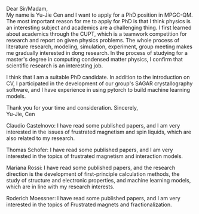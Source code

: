 Dear Sir/Madam,  
My name is Yu-Jie Cen and I want to apply for a PhD position in MPGC-QM. The most important reason for me to apply for PhD is that I think physics is an interesting subject and academics are a challenging thing. I first learned about academics through the CUPT, which is a teamwork competition for research and report on given physics problems. The whole process of literature research, modeling, simulation, experiment, group meeting makes me gradually interested in dong research. In the process of studying for a master's degree in computing condensed matter physics, I confirm that scientific research is an interesting job.

I think that I am a suitable PhD candidate. In addition to the introduction on CV, I participated in the development of our group's SAGAR crystallography software, and I have experience in using pytorch to build machine learning models. 

Thank you for your time and consideration.
Sincerely,  
Yu-Jie, Cen




Claudio Castelnovo:
I have read some published papers, and I am very interested in the issues of frustrated magnetism and spin liquids, which are also related to my research.


Thomas Schofer:
I have read some published papers, and I am very interested in the topics of frustrated magnetism and interaction models.


Mariana Rossi:
I have read some published papers, and the research direction is the development of first-principle calculation methods, the study of structure and electronic properties, and machine learning models, which are in line with my research interests.


Roderich Moessner:
I have read some published papers, and I am very interested in the topics of Frustrated magnets and fractionalization.



<!-- Dear Admissions Committee Members,


To shortly introduce myself, my name is Yu-Jie Cen, and I am currently pursuing a master's degree at South China University of Technology. I will completed my master's degree with a specialization in computational condensed matter physics in June 2023. I'm interesting in the fields of computational physics/materials including first-principles calculations, machine learning, statistical mechanics, etc. 

<!-- With reference to the information listed on the Chalmers vacancies web page, I am writing to express my interest in the PhD position in Modelling of Interfaces in Solar Cells and Tunnel Field-Effect Transistors. 


 In my master thesis, I study the ground state structures of alloys at the atomic scale which is closely related with the prediction of high performance materials. Based on the interactions model of atom classification model and convex hulls analysis, we screen the possible ground state candidates from the whole configuration space. The core of my works is to design an algorithm to reclassify the structures according to symmetry and calculate the vertex structures in the correlation functions space. The result has been published in Physical Review Materials. More information can see in [Phys. Rev. Materials 6, L050801](https://journals.aps.org/prmaterials/abstract/10.1103/PhysRevMaterials.6.L050801).


Besides, I am interesting in using machine learning to solve physics problems. A well-trained machine learning model may be able to combine the strengths of different structures to predict a new high-performing material. I have experience building a special quasirandom structures (SQS) crystal generator containing many-body interactions in high-entropy alloys based on supervised learning with neural networks model in python. The inverse problem of mapping a feature vector to a crystal structure is a typical NP problem. We fix the lattice cell and randomly generate the crystal structures and feature vectors as training dataset. Using the SQS feature vectors as input for prediction, we get the approximate SQS structures. More information can see in this page [https://diroccen.github.io/2022-06/a2](https://diroccen.github.io/2022-06/a2).


Another work is about the structural stability of 2D boron plane. Because the valence electrons of boron are 5, the pattern of 2D boron plane is very complicated unlike 2D carbon planar graphite. The boron plane will have vacancy defects based on triangular lattice. There are some generalized rules like 2 vacancies cannot be connected together or the structure will be unstable. Using these rules we assemble the structure just like a jigsaw games. Right now we can assemble a crystal structure which primitive cell has approximately 100 atoms and the energy is pretty close to the lowest energy.



In addition, I have the experience in teamwork to complete a big project.
I participated in the SAGAR software developed by our group in Python ([http://sagar.compphys.cn/sagar](http://sagar.compphys.cn/sagar)), and I am responsible for the module B2 and B3.


For future plans, I wish I could be an academic after PhD, but I'm also happy to keep other options open. MPGC-QM has excellent reasercher in atomistic computer simulations, non-equilibrium dynamics and machine learning, which is fitting with my research interests. I hope I'll be lucky enough to join you.
Thank you for your time and consideration.  
<!-- I am interesting in developing models in semiconductor devices interfaces.  



Sincerely,  
Yu-Jie, Cen
 --> 
